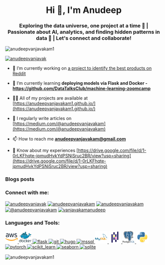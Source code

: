 <h1 align="center">Hi 👋, I'm Anudeep</h1>
<h3 align="center">Exploring the data universe, one project at a time 🚀 | Passionate about AI, analytics, and finding hidden patterns in data 🌌 | Let's connect and collaborate!</h3>

<p align="left"> <img src="https://komarev.com/ghpvc/?username=anudeepvanjavakam1&label=Profile%20views&color=0e75b6&style=flat" alt="anudeepvanjavakam1" /> </p>

<p align="left"> <a href="https://twitter.com/anudeepvanjavak" target="blank"><img src="https://img.shields.io/twitter/follow/anudeepvanjavak?logo=twitter&style=for-the-badge" alt="anudeepvanjavak" /></a> </p>

- 🔭 I’m currently working on [a project to identify the best products on Reddit](https://litornot.streamlit.app/)

- 🌱 I’m currently learning **deploying models via Flask and Docker - https://github.com/DataTalksClub/machine-learning-zoomcamp**

- 👨‍💻 All of my projects are available at [https://anudeepvanjavakam1.github.io/](https://anudeepvanjavakam1.github.io/)

- 📝 I regularly write articles on [https://medium.com/@anudeepvanjavakam](https://medium.com/@anudeepvanjavakam)

- 📫 How to reach me **anudeepvanjavakam@gmail.com**

- 📄 Know about my experiences [https://drive.google.com/file/d/1-0rLKFhqte-jpmudHvkYdPSNiSruc2BR/view?usp=sharing](https://drive.google.com/file/d/1-0rLKFhqte-jpmudHvkYdPSNiSruc2BR/view?usp=sharing)

### Blogs posts
<!-- BLOG-POST-LIST:START -->
<!-- BLOG-POST-LIST:END -->

<h3 align="left">Connect with me:</h3>
<p align="left">
<a href="https://twitter.com/anudeepvanjavak" target="blank"><img align="center" src="https://raw.githubusercontent.com/rahuldkjain/github-profile-readme-generator/master/src/images/icons/Social/twitter.svg" alt="anudeepvanjavak" height="30" width="40" /></a>
<a href="https://linkedin.com/in/anudeepvanjavakam" target="blank"><img align="center" src="https://raw.githubusercontent.com/rahuldkjain/github-profile-readme-generator/master/src/images/icons/Social/linked-in-alt.svg" alt="anudeepvanjavakam" height="30" width="40" /></a>
<a href="https://kaggle.com/anudeepvanjavakam" target="blank"><img align="center" src="https://raw.githubusercontent.com/rahuldkjain/github-profile-readme-generator/master/src/images/icons/Social/kaggle.svg" alt="anudeepvanjavakam" height="30" width="40" /></a>
<a href="https://medium.com/@anudeepvanjavakam" target="blank"><img align="center" src="https://raw.githubusercontent.com/rahuldkjain/github-profile-readme-generator/master/src/images/icons/Social/medium.svg" alt="@anudeepvanjavakam" height="30" width="40" /></a>
<a href="https://www.leetcode.com/vanjavakamanudeep" target="blank"><img align="center" src="https://raw.githubusercontent.com/rahuldkjain/github-profile-readme-generator/master/src/images/icons/Social/leet-code.svg" alt="vanjavakamanudeep" height="30" width="40" /></a>
</p>

<h3 align="left">Languages and Tools:</h3>
<p align="left"> <a href="https://aws.amazon.com" target="_blank" rel="noreferrer"> <img src="https://raw.githubusercontent.com/devicons/devicon/master/icons/amazonwebservices/amazonwebservices-original-wordmark.svg" alt="aws" width="40" height="40"/> </a> <a href="https://www.docker.com/" target="_blank" rel="noreferrer"> <img src="https://raw.githubusercontent.com/devicons/devicon/master/icons/docker/docker-original-wordmark.svg" alt="docker" width="40" height="40"/> </a> <a href="https://flask.palletsprojects.com/" target="_blank" rel="noreferrer"> <img src="https://www.vectorlogo.zone/logos/pocoo_flask/pocoo_flask-icon.svg" alt="flask" width="40" height="40"/> </a> <a href="https://git-scm.com/" target="_blank" rel="noreferrer"> <img src="https://www.vectorlogo.zone/logos/git-scm/git-scm-icon.svg" alt="git" width="40" height="40"/> </a> <a href="https://gohugo.io/" target="_blank" rel="noreferrer"> <img src="https://api.iconify.design/logos-hugo.svg" alt="hugo" width="40" height="40"/> </a> <a href="https://www.microsoft.com/en-us/sql-server" target="_blank" rel="noreferrer"> <img src="https://www.svgrepo.com/show/303229/microsoft-sql-server-logo.svg" alt="mssql" width="40" height="40"/> </a> <a href="https://www.mysql.com/" target="_blank" rel="noreferrer"> <img src="https://raw.githubusercontent.com/devicons/devicon/master/icons/mysql/mysql-original-wordmark.svg" alt="mysql" width="40" height="40"/> </a> <a href="https://pandas.pydata.org/" target="_blank" rel="noreferrer"> <img src="https://raw.githubusercontent.com/devicons/devicon/2ae2a900d2f041da66e950e4d48052658d850630/icons/pandas/pandas-original.svg" alt="pandas" width="40" height="40"/> </a> <a href="https://www.postgresql.org" target="_blank" rel="noreferrer"> <img src="https://raw.githubusercontent.com/devicons/devicon/master/icons/postgresql/postgresql-original-wordmark.svg" alt="postgresql" width="40" height="40"/> </a> <a href="https://www.python.org" target="_blank" rel="noreferrer"> <img src="https://raw.githubusercontent.com/devicons/devicon/master/icons/python/python-original.svg" alt="python" width="40" height="40"/> </a> <a href="https://pytorch.org/" target="_blank" rel="noreferrer"> <img src="https://www.vectorlogo.zone/logos/pytorch/pytorch-icon.svg" alt="pytorch" width="40" height="40"/> </a> <a href="https://scikit-learn.org/" target="_blank" rel="noreferrer"> <img src="https://upload.wikimedia.org/wikipedia/commons/0/05/Scikit_learn_logo_small.svg" alt="scikit_learn" width="40" height="40"/> </a> <a href="https://seaborn.pydata.org/" target="_blank" rel="noreferrer"> <img src="https://seaborn.pydata.org/_images/logo-mark-lightbg.svg" alt="seaborn" width="40" height="40"/> </a> <a href="https://www.sqlite.org/" target="_blank" rel="noreferrer"> <img src="https://www.vectorlogo.zone/logos/sqlite/sqlite-icon.svg" alt="sqlite" width="40" height="40"/> </a> </p>

<p><img align="center" src="https://github-readme-stats.vercel.app/api/top-langs?username=anudeepvanjavakam1&show_icons=true&locale=en&layout=compact" alt="anudeepvanjavakam1" /></p>

